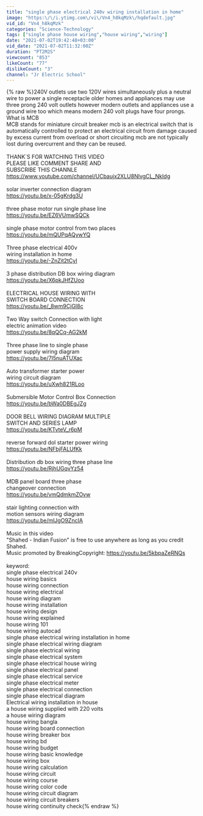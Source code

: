 ```yaml
---
title: "single phase electrical 240v wiring installation in home"
image: "https:\/\/i.ytimg.com\/vi\/Vn4_h8kqMzk\/hqdefault.jpg"
vid_id: "Vn4_h8kqMzk"
categories: "Science-Technology"
tags: ["single phase house wiring","house wiring","wiring"]
date: "2021-07-02T19:42:48+03:00"
vid_date: "2021-07-02T11:32:00Z"
duration: "PT2M2S"
viewcount: "853"
likeCount: "77"
dislikeCount: "3"
channel: "Jr Electric School"
---
```

{% raw %}240V outlets use two 120V wires simultaneously plus a neutral wire to power a single receptacle older homes and appliances may use three prong 240 volt outlets however modern outlets and appliances use a ground wire too which means modern 240 volt plugs have four prongs.<br />What is MCB<br />MCB stands for miniature circuit breaker mcb is an electrical switch that is automatically controlled to protect an electrical circuit from damage caused by excess current from overload or short circuiting mcb are not typically lost during overcurrent and they can be reused.<br /><br />THANK`S FOR WATCHING THIS VIDEO <br />PLEASE LIKE COMMENT SHARE AND <br />SUBSCRIBE THIS CHANNLE<br /><a rel="nofollow" target="blank" href="https://www.youtube.com/channel/UCbaujx2XLU8NlvgCL_NkIdg">https://www.youtube.com/channel/UCbaujx2XLU8NlvgCL_NkIdg</a><br /><br />solar inverter connection diagram<br /><a rel="nofollow" target="blank" href="https://youtu.be/x-05gKrdg3U">https://youtu.be/x-05gKrdg3U</a><br /><br />three phase motor run single phase line<br /><a rel="nofollow" target="blank" href="https://youtu.be/EZ6VUmwSQCk">https://youtu.be/EZ6VUmwSQCk</a><br /><br />single phase motor control from two places<br /><a rel="nofollow" target="blank" href="https://youtu.be/mQUPqAQywYQ">https://youtu.be/mQUPqAQywYQ</a><br /><br />Three phase electrical 400v <br />wiring installation in home<br /><a rel="nofollow" target="blank" href="https://youtu.be/-ZnZit2tCyI">https://youtu.be/-ZnZit2tCyI</a><br /><br />3 phase distribution DB box wiring diagram<br /><a rel="nofollow" target="blank" href="https://youtu.be/X6pkJHfZUoo">https://youtu.be/X6pkJHfZUoo</a><br /><br />ELECTRICAL HOUSE WIRING WITH <br />SWITCH BOARD CONNECTION<br /><a rel="nofollow" target="blank" href="https://youtu.be/_8wm9CjGI8c">https://youtu.be/_8wm9CjGI8c</a><br /><br />Two Way switch Connection with light <br />electric animation video<br /><a rel="nofollow" target="blank" href="https://youtu.be/8qQCq-AG2kM">https://youtu.be/8qQCq-AG2kM</a><br /><br />Three phase line to single phase <br />power supply wiring diagram<br /><a rel="nofollow" target="blank" href="https://youtu.be/7I5nuATUXac">https://youtu.be/7I5nuATUXac</a><br /><br />Auto transformer starter power <br />wiring circuit diagram<br /><a rel="nofollow" target="blank" href="https://youtu.be/uXwh821RLoo">https://youtu.be/uXwh821RLoo</a><br /><br />Submersible Motor Control Box Connection<br /><a rel="nofollow" target="blank" href="https://youtu.be/bWa0DBEgJZg">https://youtu.be/bWa0DBEgJZg</a><br /><br />DOOR BELL WIRING DIAGRAM MULTIPLE <br />SWITCH AND SERIES LAMP<br /><a rel="nofollow" target="blank" href="https://youtu.be/KTvteV_r6pM">https://youtu.be/KTvteV_r6pM</a><br /><br />reverse forward dol starter power wiring<br /><a rel="nofollow" target="blank" href="https://youtu.be/NFbjFALUfKk">https://youtu.be/NFbjFALUfKk</a><br /><br />Distribution db box wiring three phase line<br /><a rel="nofollow" target="blank" href="https://youtu.be/RjhUGqvYz54">https://youtu.be/RjhUGqvYz54</a><br /><br />MDB panel board three phase <br />changeover connection<br /><a rel="nofollow" target="blank" href="https://youtu.be/vmQdmkmZOvw">https://youtu.be/vmQdmkmZOvw</a><br /><br />stair lighting connection with <br />motion sensors wiring diagram<br /><a rel="nofollow" target="blank" href="https://youtu.be/mlJgO9ZncIA">https://youtu.be/mlJgO9ZncIA</a><br /><br />Music in this video <br />&quot;Shahed - Indian Fusion&quot; is free to use anywhere as long as you credit Shahed. <br />Music promoted by BreakingCopyright: <a rel="nofollow" target="blank" href="https://youtu.be/5kbpaZeRNQs">https://youtu.be/5kbpaZeRNQs</a><br /><br />keyword:<br />single phase electrical 240v<br />house wiring basics<br />house wiring connection<br />house wiring electrical<br />house wiring diagram<br />house wiring installation<br />house wiring design<br />house wiring explained<br />house wiring 101<br />house wiring autocad<br />single phase electrical wiring installation in home<br />single phase electrical wiring diagram<br />single phase electrical wiring<br />single phase electrical system<br />single phase electrical house wiring<br />single phase electrical panel<br />single phase electrical service<br />single phase electrical meter<br />single phase electrical connection<br />single phase electrical diagram<br />Electrical wiring installation in house<br />a house wiring supplied with 220 volts<br />a house wiring diagram<br />house wiring bangla<br />house wiring board connection<br />house wiring breaker box<br />house wiring bd<br />house wiring budget<br />house wiring basic knowledge<br />house wiring box<br />house wiring calculation<br />house wiring circuit<br />house wiring course<br />house wiring color code<br />house wiring circuit diagram<br />house wiring circuit breakers<br />house wiring continuity check{% endraw %}
